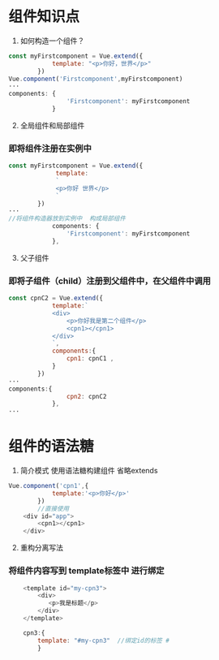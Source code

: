 # 组件知识点

1. 如何构造一个组件？

```javascript
const myFirstcomponent = Vue.extend({
            template: "<p>你好，世界</p>"
        })
Vue.component('Firstcomponent',myFirstcomponent) 
···
components: {
                'Firstcomponent': myFirstcomponent
            }
```

2. 全局组件和局部组件

### 即将组件注册在实例中

```javascript
const myFirstcomponent = Vue.extend({
             template: 
             `
             <p>你好 世界</p>
             `
        })
···
//将组件构造器放到实例中  构成局部组件
            components: {
                'Firstcomponent': myFirstcomponent
            },
```



3. 父子组件

### 即将子组件（child）注册到父组件中，在父组件中调用

```javascript
const cpnC2 = Vue.extend({
            template:`
            <div>
                <p>你好我是第二个组件</p>
                <cpn1></cpn1>
            </div>
            `,
            components:{
                cpn1: cpnC1 ,
            }
        })
···
components:{
                cpn2: cpnC2
            },
···

```
# 组件的语法糖

1. 简介模式 使用语法糖构建组件 省略extends

```javascript
Vue.component('cpn1',{
            template:'<p>你好</p>'
        })
        //直接使用
    <div id="app">
        <cpn1></cpn1>
    </div>
```
2. 重构分离写法

### 将组件内容写到 template标签中 进行绑定

```javascript
    <template id="my-cpn3">
        <div>
           <p>我是标题</p>
        </div>
    </template>

    cpn3:{
        template: "#my-cpn3"  //绑定id的标签 #
        }
```
